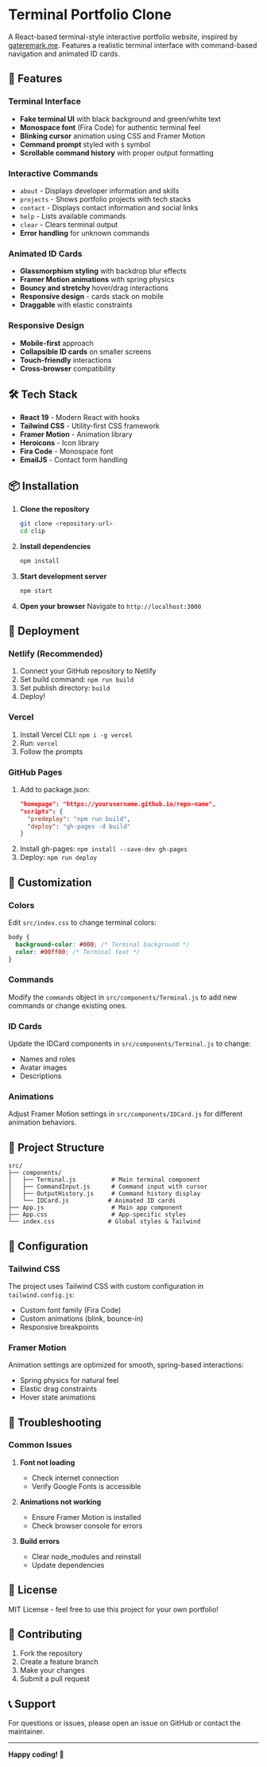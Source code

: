 # Terminal Portfolio Clone

A React-based terminal-style interactive portfolio website, inspired by [gateremark.me](https://gateremark.me). Features a realistic terminal interface with command-based navigation and animated ID cards.

## 🚀 Features

### Terminal Interface
- **Fake terminal UI** with black background and green/white text
- **Monospace font** (Fira Code) for authentic terminal feel
- **Blinking cursor** animation using CSS and Framer Motion
- **Command prompt** styled with `$` symbol
- **Scrollable command history** with proper output formatting

### Interactive Commands
- `about` - Displays developer information and skills
- `projects` - Shows portfolio projects with tech stacks
- `contact` - Displays contact information and social links
- `help` - Lists available commands
- `clear` - Clears terminal output
- **Error handling** for unknown commands

### Animated ID Cards
- **Glassmorphism styling** with backdrop blur effects
- **Framer Motion animations** with spring physics
- **Bouncy and stretchy** hover/drag interactions
- **Responsive design** - cards stack on mobile
- **Draggable** with elastic constraints

### Responsive Design
- **Mobile-first** approach
- **Collapsible ID cards** on smaller screens
- **Touch-friendly** interactions
- **Cross-browser** compatibility

## 🛠️ Tech Stack

- **React 19** - Modern React with hooks
- **Tailwind CSS** - Utility-first CSS framework
- **Framer Motion** - Animation library
- **Heroicons** - Icon library
- **Fira Code** - Monospace font
- **EmailJS** - Contact form handling

## 📦 Installation

1. **Clone the repository**
   ```bash
   git clone <repository-url>
   cd clip
   ```

2. **Install dependencies**
   ```bash
   npm install
   ```

3. **Start development server**
   ```bash
   npm start
   ```

4. **Open your browser**
   Navigate to `http://localhost:3000`

## 🚀 Deployment

### Netlify (Recommended)
1. Connect your GitHub repository to Netlify
2. Set build command: `npm run build`
3. Set publish directory: `build`
4. Deploy!

### Vercel
1. Install Vercel CLI: `npm i -g vercel`
2. Run: `vercel`
3. Follow the prompts

### GitHub Pages
1. Add to package.json:
   ```json
   "homepage": "https://yourusername.github.io/repo-name",
   "scripts": {
     "predeploy": "npm run build",
     "deploy": "gh-pages -d build"
   }
   ```
2. Install gh-pages: `npm install --save-dev gh-pages`
3. Deploy: `npm run deploy`

## 🎨 Customization

### Colors
Edit `src/index.css` to change terminal colors:
```css
body {
  background-color: #000; /* Terminal background */
  color: #00ff00; /* Terminal text */
}
```

### Commands
Modify the `commands` object in `src/components/Terminal.js` to add new commands or change existing ones.

### ID Cards
Update the IDCard components in `src/components/Terminal.js` to change:
- Names and roles
- Avatar images
- Descriptions

### Animations
Adjust Framer Motion settings in `src/components/IDCard.js` for different animation behaviors.

## 📁 Project Structure

```
src/
├── components/
│   ├── Terminal.js          # Main terminal component
│   ├── CommandInput.js      # Command input with cursor
│   ├── OutputHistory.js     # Command history display
│   └── IDCard.js           # Animated ID cards
├── App.js                   # Main app component
├── App.css                  # App-specific styles
└── index.css               # Global styles & Tailwind
```

## 🔧 Configuration

### Tailwind CSS
The project uses Tailwind CSS with custom configuration in `tailwind.config.js`:
- Custom font family (Fira Code)
- Custom animations (blink, bounce-in)
- Responsive breakpoints

### Framer Motion
Animation settings are optimized for smooth, spring-based interactions:
- Spring physics for natural feel
- Elastic drag constraints
- Hover state animations

## 🐛 Troubleshooting

### Common Issues

1. **Font not loading**
   - Check internet connection
   - Verify Google Fonts is accessible

2. **Animations not working**
   - Ensure Framer Motion is installed
   - Check browser console for errors

3. **Build errors**
   - Clear node_modules and reinstall
   - Update dependencies

## 📝 License

MIT License - feel free to use this project for your own portfolio!

## 🤝 Contributing

1. Fork the repository
2. Create a feature branch
3. Make your changes
4. Submit a pull request

## 📞 Support

For questions or issues, please open an issue on GitHub or contact the maintainer.

---

**Happy coding! 🎉**
